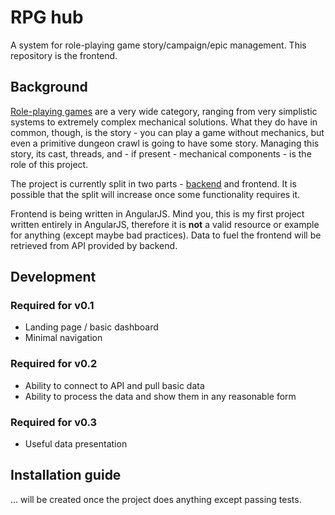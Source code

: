 # RPG hub
A system for role-playing game story/campaign/epic management. This repository is the frontend.

## Background
[Role-playing games](https://en.wikipedia.org/wiki/Role-playing_game) are a very wide category, ranging from very simplistic systems to extremely complex mechanical solutions. What they do have in common, though, is the story - you can play a game without mechanics, but even a primitive dungeon crawl is going to have some story. Managing this story, its cast, threads, and - if present - mechanical components - is the role of this project.

The project is currently split in two parts - [backend](https://github.com/mikron-ia/rpg-hub-backend) and frontend. It is possible that the split will increase once some functionality requires it.

Frontend is being written in AngularJS. Mind you, this is my first project written entirely in AngularJS, therefore it is **not** a valid resource or example for anything (except maybe bad practices). Data to fuel the frontend will be retrieved from API provided by backend.

## Development
### Required for v0.1
* Landing page / basic dashboard
* Minimal navigation

### Required for v0.2
* Ability to connect to API and pull basic data
* Ability to process the data and show them in any reasonable form

### Required for v0.3
* Useful data presentation

## Installation guide
... will be created once the project does anything except passing tests.